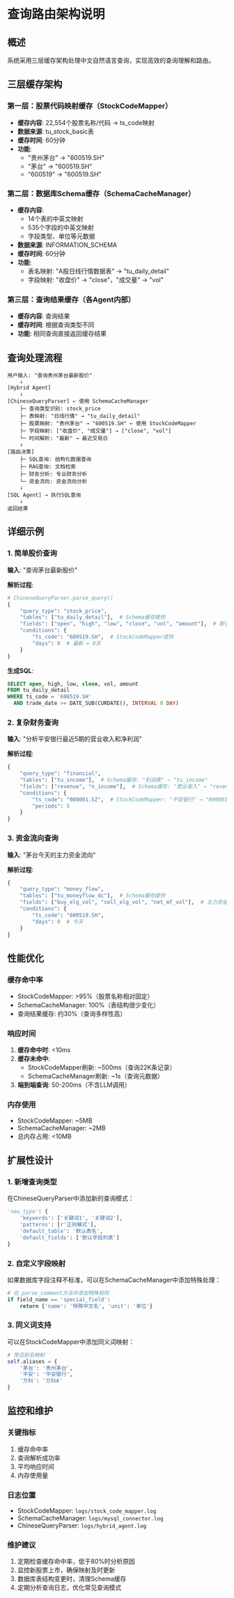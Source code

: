 # 查询路由架构说明

## 概述

系统采用三层缓存架构处理中文自然语言查询，实现高效的查询理解和路由。

## 三层缓存架构

### 第一层：股票代码映射缓存（StockCodeMapper）
- **缓存内容**: 22,554个股票名称/代码 → ts_code映射
- **数据来源**: tu_stock_basic表
- **缓存时间**: 60分钟
- **功能**: 
  - "贵州茅台" → "600519.SH"
  - "茅台" → "600519.SH"
  - "600519" → "600519.SH"

### 第二层：数据库Schema缓存（SchemaCacheManager）
- **缓存内容**: 
  - 14个表的中英文映射
  - 535个字段的中英文映射
  - 字段类型、单位等元数据
- **数据来源**: INFORMATION_SCHEMA
- **缓存时间**: 60分钟
- **功能**:
  - 表名映射: "A股日线行情数据表" → "tu_daily_detail"
  - 字段映射: "收盘价" → "close"，"成交量" → "vol"

### 第三层：查询结果缓存（各Agent内部）
- **缓存内容**: 查询结果
- **缓存时间**: 根据查询类型不同
- **功能**: 相同查询直接返回缓存结果

## 查询处理流程

```
用户输入: "查询贵州茅台最新股价"
    ↓
[Hybrid Agent]
    ↓
[ChineseQueryParser] ← 使用 SchemaCacheManager
    ├─ 查询类型识别: stock_price
    ├─ 表映射: "日线行情" → "tu_daily_detail"
    ├─ 股票映射: "贵州茅台" → "600519.SH" ← 使用 StockCodeMapper
    ├─ 字段映射: ["收盘价", "成交量"] → ["close", "vol"]
    └─ 时间解析: "最新" → 最近交易日
    ↓
[路由决策]
    ├─ SQL查询: 结构化数据查询
    ├─ RAG查询: 文档检索
    ├─ 财务分析: 专业财务分析
    └─ 资金流向: 资金流向分析
    ↓
[SQL Agent] → 执行SQL查询
    ↓
返回结果
```

## 详细示例

### 1. 简单股价查询

**输入**: "查询茅台最新股价"

**解析过程**:
```python
# ChineseQueryParser.parse_query()
{
    "query_type": "stock_price",
    "tables": ["tu_daily_detail"],  # Schema缓存提供
    "fields": ["open", "high", "low", "close", "vol", "amount"],  # 默认字段
    "conditions": {
        "ts_code": "600519.SH",  # StockCodeMapper提供
        "days": 0  # 最新 = 0天
    }
}
```

**生成SQL**:
```sql
SELECT open, high, low, close, vol, amount 
FROM tu_daily_detail 
WHERE ts_code = '600519.SH' 
  AND trade_date >= DATE_SUB(CURDATE(), INTERVAL 0 DAY)
```

### 2. 复杂财务查询

**输入**: "分析平安银行最近5期的营业收入和净利润"

**解析过程**:
```python
{
    "query_type": "financial",
    "tables": ["tu_income"],  # Schema缓存: "利润表" → "tu_income"
    "fields": ["revenue", "n_income"],  # Schema缓存: "营业收入" → "revenue"
    "conditions": {
        "ts_code": "000001.SZ",  # StockCodeMapper: "平安银行" → "000001.SZ"
        "periods": 5
    }
}
```

### 3. 资金流向查询

**输入**: "茅台今天的主力资金流向"

**解析过程**:
```python
{
    "query_type": "money_flow",
    "tables": ["tu_moneyflow_dc"],  # Schema缓存提供
    "fields": ["buy_elg_vol", "sell_elg_vol", "net_mf_vol"],  # 主力资金字段
    "conditions": {
        "ts_code": "600519.SH",
        "days": 0  # 今天
    }
}
```

## 性能优化

### 缓存命中率
- StockCodeMapper: >95%（股票名称相对固定）
- SchemaCacheManager: 100%（表结构很少变化）
- 查询结果缓存: 约30%（查询多样性高）

### 响应时间
1. **缓存命中时**: <10ms
2. **缓存未命中**:
   - StockCodeMapper刷新: ~500ms（查询22K条记录）
   - SchemaCacheManager刷新: ~1s（查询元数据）
3. **端到端查询**: 50-200ms（不含LLM调用）

### 内存使用
- StockCodeMapper: ~5MB
- SchemaCacheManager: ~2MB
- 总内存占用: <10MB

## 扩展性设计

### 1. 新增查询类型
在ChineseQueryParser中添加新的查询模式：
```python
'new_type': {
    'keywords': ['关键词1', '关键词2'],
    'patterns': [r'正则模式'],
    'default_table': '默认表名',
    'default_fields': ['默认字段列表']
}
```

### 2. 自定义字段映射
如果数据库字段注释不标准，可以在SchemaCacheManager中添加特殊处理：
```python
# 在_parse_comment方法中添加特殊规则
if field_name == 'special_field':
    return {'name': '特殊中文名', 'unit': '单位'}
```

### 3. 同义词支持
可以在StockCodeMapper中添加同义词映射：
```python
# 常见别名映射
self.aliases = {
    '茅台': '贵州茅台',
    '平安': '平安银行',
    '万科': '万科A'
}
```

## 监控和维护

### 关键指标
1. 缓存命中率
2. 查询解析成功率
3. 平均响应时间
4. 内存使用量

### 日志位置
- StockCodeMapper: `logs/stock_code_mapper.log`
- SchemaCacheManager: `logs/mysql_connector.log`
- ChineseQueryParser: `logs/hybrid_agent.log`

### 维护建议
1. 定期检查缓存命中率，低于80%时分析原因
2. 监控新股票上市，确保映射及时更新
3. 数据库表结构变更时，清理Schema缓存
4. 定期分析查询日志，优化常见查询模式
